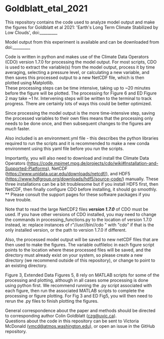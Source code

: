 
# Goldblatt_etal_2021


This repository contains the code used to analyze model output and make the figures for Goldblatt et al 2021: 'Earth's Long Term Climate Stabilized by Low Clouds', doi:_________

Model output from this experiment is available and can be downloaded from doi:_________

Code is written in python and makes use of the Climate Data Operators (CDO) version 1.7.0 for processing the model output. For most scripts, CDO is used to extract the variable(s) from the model output, process it by time averaging, selecting a pressure level, or calculating a new variable, and then saves this processed output to a new NetCDF file, which is then plotted using Matplotlib.  
These processing steps can be time intensive, taking up to ~20 minutes before the figure will be plotted. The processing for Figure 6 and ED Figure 2 may take ~1 hr. Intervening steps will be written to the terminal to track progress. There are certainly lots of ways this could be better optimized.

Since processing the model output is the more time-intensive step, saving the processed variables to their own files means that the processing only needs to be done once, and then subsequent changes to the figures are *much* faster. 

Also included is an environment.yml file - this describes the python libraries required to run the scripts and it is recommended to make a new conda
environment using this yaml file before you run the scripts. 

Importantly, you will also need to download and install the Climate Data Operators (https://code.mpimet.mpg.de/projects/cdo/wiki#Installation-and-Supported-Platforms),
NetCDF (https://www.unidata.ucar.edu/downloads/netcdf/), and HDF5 (https://www.hdfgroup.org/downloads/hdf5/source-code/) manually.
These three installations can be a bit troublesome but if you install HDF5 first, 
then NetCDF, then finally configure CDO before installing, it should go smoothly. 
** Please consult the support pages for these software packages if you have trouble.

Note that to read the large NetCDF2 files ***version 1.7.0*** of CDO must be used. If you have other versions of CDO installed, you may need to change the commands in processing_functions.py to the location of version 1.7.0 instead, ie:
replace instances of r"//usr//bin//cdo " with "cdo" if that is the only installed version, or the path to version 1.7.0 if different.

Also, the processed model output will be saved to new netCDF files that are then used to make the figures. The variable outfileloc in each figure script points to the location where these processed files will be saved, and the directory must already exist on your system, so please create a new directory (we recommend outside of this repository), or change to point to an existing directory.

Figure 3, Extended Data Figures 5, 8 rely on MATLAB scripts for some of the processing and plotting, although in all cases some processing is done using python first. We recommend running the .py script associated with each figure, then run the associated MATLAB scripts to complete the processing or figure plotting. For Fig 3 and ED Fig5, you will then need to rerun the .py files to finish plotting the figures.

General correspondence about the paper and methods should be directed to corresponding author Colin Goldblatt (czg@uvic.ca).  
Questions about the code in this repository can be sent to Victoria McDonald (vmcd@atmos.washington.edu), or open an issue in the GitHub repository.